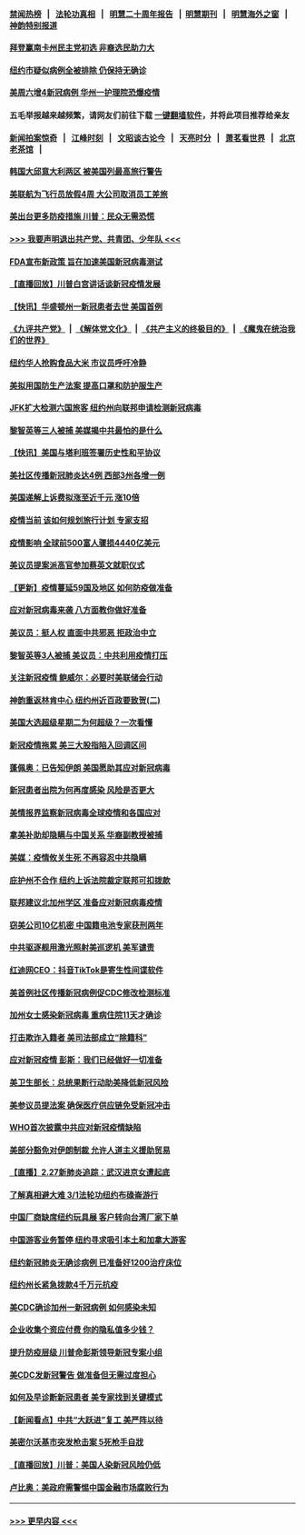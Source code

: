 #### [禁闻热榜](热点新闻.md?=0)  &nbsp;&nbsp;|&nbsp;&nbsp; [法轮功真相](https://github.com/gfw-breaker/truth/blob/master/README.md?=0) &nbsp;&nbsp;|&nbsp;&nbsp; [明慧二十周年报告](https://github.com/gfw-breaker/mh-reports/blob/master/README.md?=0) &nbsp;&nbsp;|&nbsp;&nbsp;[明慧期刊](https://github.com/gfw-breaker/mh-qikan) &nbsp;&nbsp;|&nbsp;&nbsp; [明慧海外之窗](https://github.com/gfw-breaker/mh-news/blob/master/README.md?=0) &nbsp;&nbsp;|&nbsp;&nbsp; [神韵特别报道](https://github.com/gfw-breaker/mh-news/blob/master/shenyun.md?=0)
#### [拜登赢南卡州民主党初选 非裔选民助力大](../pages/nsc412/n11905930.md?t=03011102) 
#### [纽约市疑似病例全被排除 仍保持无确诊](../pages/nsc412/n11906039.md?t=03011102) 
#### [美周六增4新冠病例 华州一护理院恐爆疫情](../pages/nsc412/n11905823.md?t=03011102) 
#### 五毛举报越来越频繁，请网友们前往下载 [一键翻墙软件](https://github.com/gfw-breaker/ssr-accounts)，并将此项目推荐给亲友
#### [新闻拍案惊奇](https://github.com/gfw-breaker/banned-news/blob/master/pages/link4.md) &nbsp;&nbsp;|&nbsp;&nbsp; [江峰时刻](https://github.com/gfw-breaker/banned-news/blob/master/pages/link4.md) &nbsp;&nbsp;|&nbsp;&nbsp; [文昭谈古论今](https://github.com/gfw-breaker/banned-news/blob/master/pages/link4.md) &nbsp;&nbsp;|&nbsp;&nbsp; [天亮时分](https://github.com/gfw-breaker/banned-news/blob/master/pages/link4.md) &nbsp;&nbsp;|&nbsp;&nbsp; [萧茗看世界](https://github.com/gfw-breaker/banned-news/blob/master/pages/link4.md) &nbsp;&nbsp;|&nbsp;&nbsp; [北京老茶馆](https://github.com/gfw-breaker/banned-news/blob/master/pages/link4.md) &nbsp;&nbsp;|&nbsp;&nbsp; 
#### [韩国大邱意大利两区 被美国列最高旅行警告](../pages/nsc412/n11905944.md?t=03011102) 
#### [美联航为飞行员放假4周 大公司取消员工差旅](../pages/nsc412/n11905894.md?t=03011102) 
#### [美出台更多防疫措施 川普：民众无需恐慌](../pages/nsc412/n11905747.md?t=03011102) 
#### [>>> 我要声明退出共产党、共青团、少年队 <<<](https://github.com/begood0513/goodnews/blob/master/quit/letter.md) 
#### [FDA宣布新政策 旨在加速美国新冠病毒测试](../pages/nsc412/n11905693.md?t=03011102) 
#### [【直播回放】川普白宫讲话谈新冠疫情发展](../pages/nsc412/n11905588.md?t=03011102) 
#### [【快讯】华盛顿州一新冠患者去世 美国首例](../pages/nsc412/n11905571.md?t=03011102) 
#### [《九评共产党》](https://github.com/begood0513/9ping.md/blob/master/README.md) &nbsp;|&nbsp; [《解体党文化》](../../../../jtdwh.md/blob/master/README.md)  &nbsp;|&nbsp; [《共产主义的终极目的》](../../../../gczydzjmd.md/blob/master/README.md) &nbsp;|&nbsp; [《魔鬼在统治我们的世界》](../../../../mgztzwmdsj.md/blob/master/README.md) 
#### [纽约华人抢购食品大米 市议员呼吁冷静](../pages/nsc412/n11904453.md?t=03011102) 
#### [美拟用国防生产法案 提高口罩和防护服生产](../pages/nsc412/n11905517.md?t=03011102) 
#### [JFK扩大检测六国旅客 纽约州向联邦申请检测新冠病毒](../pages/nsc412/n11905491.md?t=03011102) 
#### [黎智英等三人被捕 美媒揭中共最怕的是什么](../pages/nsc412/n11905316.md?t=03011102) 
#### [【快讯】美国与塔利班签署历史性和平协议](../pages/nsc412/n11905172.md?t=03011102) 
#### [美社区传播新冠肺炎达4例 西部3州各增一例](../pages/nsc412/n11904070.md?t=03011102) 
#### [美国递解上诉费拟涨至近千元  涨10倍](../pages/nsc412/n11904466.md?t=03011102) 
#### [疫情当前 该如何规划旅行计划 专家支招](../pages/nsc412/n11903865.md?t=03011102) 
#### [疫情影响 全球前500富人骤损4440亿美元](../pages/nsc412/n11904283.md?t=03011102) 
#### [美议员提案派高官参加蔡英文就职仪式](../pages/nsc412/n11904166.md?t=03011102) 
#### [【更新】疫情蔓延59国及地区 如何防疫做准备](../pages/nsc412/n11890652.md?t=03011102) 
#### [应对新冠病毒来袭 八方面教你做好准备](../pages/nsc412/n11903736.md?t=03011102) 
#### [美议员：挺人权 直面中共邪恶 拒政治中立](../pages/nsc412/n11903790.md?t=03011102) 
#### [黎智英等3人被捕 美议员：中共利用疫情打压](../pages/nsc412/n11903768.md?t=03011102) 
#### [关注新冠疫情 鲍威尔：必要时美联储会行动](../pages/nsc412/n11903672.md?t=03011102) 
#### [神韵重返林肯中心 纽约州近百政要致贺(二)](../pages/nsc412/n11897500.md?t=03011102) 
#### [美国大选超级星期二为何超级？一次看懂](../pages/nsc412/n11903490.md?t=03011102) 
#### [新冠疫情拖累 美三大股指陷入回调区间](../pages/nsc412/n11903211.md?t=03011102) 
#### [蓬佩奥：已告知伊朗 美国愿助其应对新冠病毒](../pages/nsc412/n11903212.md?t=03011102) 
#### [新冠患者出院为何再度感染 风险是否更大](../pages/nsc412/n11903262.md?t=03011102) 
#### [美情报界监察新冠病毒全球疫情和各国应对](../pages/nsc412/n11903098.md?t=03011102) 
#### [拿美补助却隐瞒与中国关系 华裔副教授被捕](../pages/nsc412/n11901687.md?t=03011102) 
#### [美媒：疫情攸关生死 不再容忍中共隐瞒](../pages/nsc412/n11901694.md?t=03011102) 
#### [庇护州不合作  纽约上诉法院裁定联邦可扣拨款](../pages/nsc412/n11902238.md?t=03011102) 
#### [联邦建议北加州学区 准备应对新冠病毒疫情](../pages/nsc412/n11902448.md?t=03011102) 
#### [窃美公司10亿机密 中国籍电池专家获刑两年](../pages/nsc412/n11901996.md?t=03011102) 
#### [中共驱逐舰用激光照射美巡逻机 美军谴责](../pages/nsc412/n11901964.md?t=03011102) 
#### [红迪网CEO：抖音TikTok是寄生性间谍软件](../pages/nsc412/n11901675.md?t=03011102) 
#### [美首例社区传播新冠病例促CDC修改检测标准](../pages/nsc412/n11901490.md?t=03011102) 
#### [加州女士感染新冠病毒 重病住院11天才确诊](../pages/nsc412/n11901246.md?t=03011102) 
#### [打击欺诈入籍者 美司法部成立“除籍科”](../pages/nsc412/n11901364.md?t=03011102) 
#### [应对新冠疫情 彭斯：我们已经做好一切准备](../pages/nsc412/n11901268.md?t=03011102) 
#### [美卫生部长：总统果断行动助美降低新冠风险](../pages/nsc412/n11900906.md?t=03011102) 
#### [美参议员提法案 确保医疗供应链免受新冠冲击](../pages/nsc412/n11901144.md?t=03011102) 
#### [WHO首次披露中共应对新冠疫情缺陷](../pages/nsc412/n11900978.md?t=03011102) 
#### [美部分豁免对伊朗制裁 允许人道主义援助贸易](../pages/nsc412/n11900859.md?t=03011102) 
#### [【直播】2.27新肺炎追踪：武汉进京女遭起底](../pages/nsc412/n11900415.md?t=03011102) 
#### [了解真相避大难  3/1法轮功纽约布碌崙游行](../pages/nsc412/n11899501.md?t=03011102) 
#### [中国厂商缺席纽约玩具展  客户转向台湾厂家下单](../pages/nsc412/n11899505.md?t=03011102) 
#### [中国游客业务暂停  纽约寻求吸引本土和加拿大游客](../pages/nsc412/n11899492.md?t=03011102) 
#### [纽约新冠肺炎无确诊病例  已准备好1200治疗床位](../pages/nsc412/n11899474.md?t=03011102) 
#### [纽约州长紧急拨款4千万元抗疫](../pages/nsc412/n11899477.md?t=03011102) 
#### [美CDC确诊加州一新冠病例 如何感染未知](../pages/nsc412/n11899165.md?t=03011102) 
#### [企业收集个资应付费 你的隐私值多少钱？](../pages/nsc412/n11898097.md?t=03011102) 
#### [提升防疫层级 川普命彭斯领导新冠专案小组](../pages/nsc412/n11898934.md?t=03011102) 
#### [美CDC发新冠警告 做准备但无需过度担心](../pages/nsc412/n11898923.md?t=03011102) 
#### [如何及早诊断新冠患者 美专家找到关键模式](../pages/nsc412/n11898626.md?t=03011102) 
#### [【新闻看点】中共“大跃进”复工 美严阵以待](../pages/nsc412/n11898221.md?t=03011102) 
#### [美密尔沃基市突发枪击案 5死枪手自戕](../pages/nsc412/n11898687.md?t=03011102) 
#### [【直播回放】川普：美国人染新冠风险仍低](../pages/nsc412/n11898088.md?t=03011102) 
#### [卢比奥：美政府需警惕中国金融市场腐败行为](../pages/nsc412/n11898327.md?t=03011102) 

----
#### [ >>> 更早内容 <<< ](../indexes/nsc412-earlier.md)
